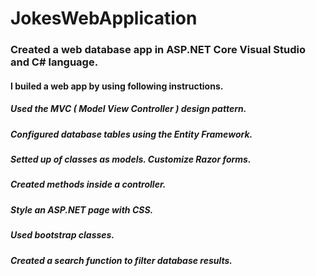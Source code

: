 # JokesWebApplication

### Created a web database app in ASP.NET Core Visual Studio and C# language.

#### I builed a web app by using following instructions.

##### Used the MVC ( Model View Controller ) design pattern.
##### Configured database tables using the Entity Framework.
##### Setted up of classes as models. Customize Razor forms.
##### Created methods inside a controller.
##### Style an ASP.NET page with CSS.
##### Used bootstrap classes.
##### Created a search function to filter database results.

